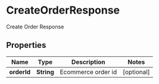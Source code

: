 

# CreateOrderResponse

Create Order Response

## Properties

| Name | Type | Description | Notes |
|------------ | ------------- | ------------- | -------------|
|**orderId** | **String** | Ecommerce order id |  [optional] |



